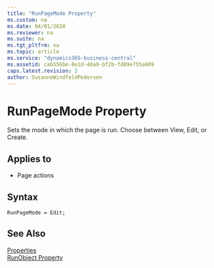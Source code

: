 ```yaml
---
title: "RunPageMode Property"
ms.custom: na
ms.date: 04/01/2020
ms.reviewer: na
ms.suite: na
ms.tgt_pltfrm: na
ms.topic: article
ms.service: "dynamics365-business-central"
ms.assetid: cab556be-8e1d-48a9-bf2b-fd89e755a609
caps.latest.revision: 2
author: SusanneWindfeldPedersen
---
```


 

# RunPageMode Property
Sets the mode in which the page is run. Choose between View, Edit, or Create.  

## Applies to  

-   Page actions  
   
## Syntax
```
RunPageMode = Edit;
```

## See Also  
[Properties](devenv-properties.md)  
 [RunObject Property](devenv-runobject-property.md)